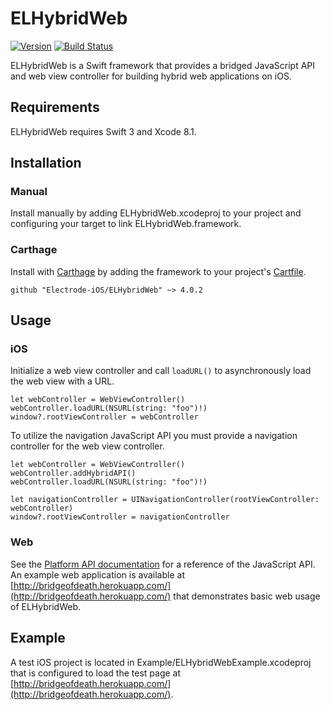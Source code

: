 # ELHybridWeb 

[![Version](https://img.shields.io/badge/version-v4.0.2-blue.svg)](https://github.com/Electrode-iOS/ELHybridWeb/releases/latest)
[![Build Status](https://travis-ci.org/Electrode-iOS/ELHybridWeb.svg?branch=master)](https://travis-ci.org/Electrode-iOS/ELHybridWeb)

ELHybridWeb is a Swift framework that provides a bridged JavaScript API and web view controller for building hybrid web applications on iOS.

## Requirements

ELHybridWeb requires Swift 3 and Xcode 8.1.

## Installation

### Manual

Install manually by adding ELHybridWeb.xcodeproj to your project and configuring your target to link ELHybridWeb.framework.

### Carthage

Install with [Carthage](https://github.com/Carthage/Carthage) by adding the framework to your project's [Cartfile](https://github.com/Carthage/Carthage/blob/master/Documentation/Artifacts.md#cartfile).

```
github "Electrode-iOS/ELHybridWeb" ~> 4.0.2
```

## Usage

### iOS

Initialize a web view controller and call `loadURL()` to asynchronously load the web view with a URL. 

```
let webController = WebViewController()
webController.loadURL(NSURL(string: "foo")!)
window?.rootViewController = webController
```

To utilize the navigation JavaScript API you must provide a navigation controller for the web view controller.

```
let webController = WebViewController()
webController.addHybridAPI()
webController.loadURL(NSURL(string: "foo")!)

let navigationController = UINavigationController(rootViewController: webController)
window?.rootViewController = navigationController
```

### Web

See the [Platform API documentation](platformAPI.md) for a reference of the JavaScript API. An example web application is available at [http://bridgeofdeath.herokuapp.com/](http://bridgeofdeath.herokuapp.com/) that demonstrates basic web usage of ELHybridWeb.

## Example

A test iOS project is located in Example/ELHybridWebExample.xcodeproj that is configured to load the test page at [http://bridgeofdeath.herokuapp.com/](http://bridgeofdeath.herokuapp.com/).
